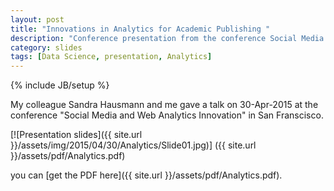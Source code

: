 ```yaml
---
layout: post
title: "Innovations in Analytics for Academic Publishing "
description: "Conference presentation from the conference Social Media and Web Analytics Innovation, San Francisco, 30-Apr-2015"
category: slides 
tags: [Data Science, presentation, Analytics]
---
```

{% include JB/setup %}


My colleague Sandra Hausmann and me gave a talk on 30-Apr-2015 at the 
conference "Social Media and Web Analytics Innovation" in San Franscisco.

[![Presentation slides]({{ site.url }}/assets/img/2015/04/30/Analytics/Slide01.jpg)]
({{ site.url }}/assets/pdf/Analytics.pdf)

you can [get the PDF here]({{ site.url }}/assets/pdf/Analytics.pdf).
